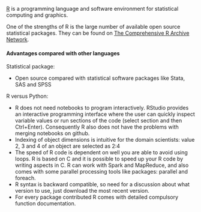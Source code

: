 [R](http://www.r-project.org) is a programming language and software environment for statistical computing and graphics.

One of the strengths of R is the large number of available open source statistical packages. They can be found on [The Comprehensive R Archive Network](http://cran.r-project.org).

#### Advantages compared with other languages

Statistical package:
* Open source compared with statistical software packages like Stata, SAS and SPSS

R versus Python:
* R does not need notebooks to program interactively. RStudio provides an interactive programming interface where the user can quickly inspect variable values or run sections of the code (select section and then Ctrl+Enter). Consequently R also does not have the problems with merging notebooks on github.
* Indexing of object dimensions is intuitive for the domain scientists:  value 2, 3 and 4 of an object are selected as 2:4
* The speed of R code is dependent on well you are able to avoid using loops. R is based on C and it is possible to speed up your R code by writing aspects in C. R can work with Spark and MapReduce, and also comes with some parallel processing tools like packages: parallel and foreach.
* R syntax is backward compatible, so need for a discussion about what version to use, just download the most recent version.
* For every package contributed R comes with detailed compulsory function documentation.
 





